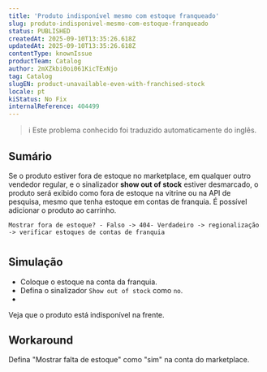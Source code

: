 ```yaml
---
title: 'Produto indisponível mesmo com estoque franqueado'
slug: produto-indisponivel-mesmo-com-estoque-franqueado
status: PUBLISHED
createdAt: 2025-09-10T13:35:26.618Z
updatedAt: 2025-09-10T13:35:26.618Z
contentType: knownIssue
productTeam: Catalog
author: 2mXZkbi0oi061KicTExNjo
tag: Catalog
slugEN: product-unavailable-even-with-franchised-stock
locale: pt
kiStatus: No Fix
internalReference: 404499
---
```


>ℹ️ Este problema conhecido foi traduzido automaticamente do inglês.

## Sumário


Se o produto estiver fora de estoque no marketplace, em qualquer outro vendedor regular, e o sinalizador **show out of stock** estiver desmarcado, o produto será exibido como fora de estoque na vitrine ou na API de pesquisa, mesmo que tenha estoque em contas de franquia. É possível adicionar o produto ao carrinho.


    Mostrar fora de estoque? - Falso -> 404- Verdadeiro -> regionalização -> verificar estoques de contas de franquia

#
## Simulação



- Coloque o estoque na conta da franquia.
- Defina o sinalizador `Show out of stock` como `no`.
-

Veja que o produto está indisponível na frente.
## Workaround


Defina "Mostrar falta de estoque" como "sim" na conta do marketplace.


